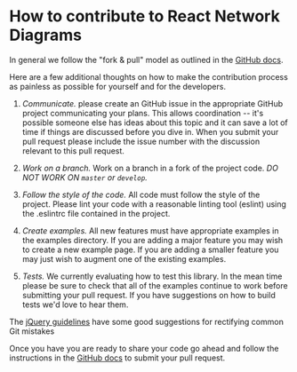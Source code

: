# How to contribute to React Network Diagrams

In general we follow the "fork & pull" model as outlined in the
[GitHub docs](https://help.github.com/articles/using-pull-requests/).

Here are a few additional thoughts on how to make the contribution process as
painless as possible for yourself and for the developers.

1. *Communicate.* please create an GitHub issue in the appropriate GitHub
project communicating your plans.  This allows coordination -- it's possible
someone else has ideas about this topic and it can save a lot of time if
things are discussed before you dive in. When you submit your pull request
please include the issue number with the discussion relevant to this pull
request.

2. *Work on a branch.* Work on a branch in a fork of the project code. *DO NOT
WORK ON `master` or `develop`.*

3. *Follow the style of the code.* All code must follow the style of the
project. Please lint your code with a reasonable linting tool (eslint) using
the .eslintrc file contained in the project.

4. *Create examples.* All new features must have appropriate examples in the
examples directory. If you are adding a major feature you may wish to create a
new example page.  If you are adding a smaller feature you may just wish to
augment one of the existing examples.

5. *Tests.* We currently evaluating how to test this library. In the mean time
please be sure to check that all of the examples continue to work before
submitting your pull request. If you have suggestions on how to build tests
we'd love to hear them.

The [jQuery guidelines](http://contribute.jquery.org/commits-and-pull-requests/)
have some good suggestions for rectifying common Git mistakes

Once you have you are ready to share your code go ahead and follow the
instructions in the [GitHub
docs](https://help.github.com/articles/using-pull-requests/) to submit your
pull request.
